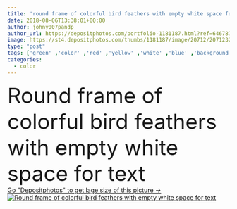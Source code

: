 ```yaml
---
title: 'round frame of colorful bird feathers with empty white space for text'
date: 2018-08-06T13:38:01+00:00
author: johny007pandp
author_url: https://depositphotos.com/portfolio-1181187.html?ref=64678756
image: https://st4.depositphotos.com/thumbs/1181187/image/20712/207123244/api_thumb_450.jpg?forcejpeg=true
type: "post"
tags: ['green' ,'color' ,'red' ,'yellow' ,'white' ,'blue' ,'background' ,'colorful' ,'colored' ,'macro' ,'design' ,'isolated' ,'beautiful' ,'decoration' ,'bright' ,'closeup' ,'delicate' ,'beauty' ,'nature' ,'detail' ,'abstract' ,'texture' ,'light' ,'natural' ,'animal' ,'pattern' ,'frame' ,'tropical' ,'bird' ,'soft' ,'wallpaper' ,'fluffy' ,'exotic' ,'feather' ,'plumage' ]
categories: 
  - color
---
```

<div aling="center">
            <font size="60"> Round frame of colorful bird feathers with empty white space for text</font>   
</div>
<div>
    <a href='https://st4.depositphotos.com/thumbs/1181187/image/20712/207123244/api_thumb_450.jpg?forcejpeg=true?ref=64678756' target=_blank > Go "Depositphotos" to get lage size of this picture ->
        <img href='https://st4.depositphotos.com/thumbs/1181187/image/20712/207123244/api_thumb_450.jpg?forcejpeg=true?ref=64678756' src='https://st4.depositphotos.com/1181187/20712/i/950/depositphotos_207123244-stock-photo-frame-colorful-bird-feathers-empty.jpg?forcejpeg=true' alt='Round frame of colorful bird feathers with empty white space for text' >
    </a>
</div>
